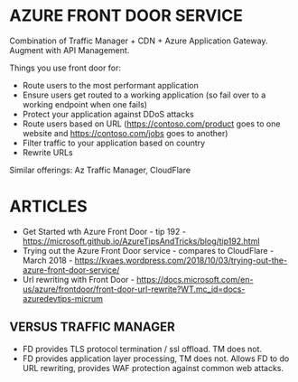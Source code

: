 # AZURE FRONT DOOR SERVICE

Combination of Traffic Manager + CDN + Azure Application Gateway.  Augment with API Management.

Things you use front door for:

* Route users to the most performant application
* Ensure users get routed to a working application (so fail over to a working endpoint when one fails)
* Protect your application against DDoS attacks
* Route users based on URL (https://contoso.com/product goes to one website and https://contoso.com/jobs goes to another)
* Filter traffic to your application based on country
* Rewrite URLs

Similar offerings: Az Traffic Manager, CloudFlare

# ARTICLES

* Get Started wth Azure Front Door - tip 192 - https://microsoft.github.io/AzureTipsAndTricks/blog/tip192.html
* Trying out the Azure Front Door service - compares to CloudFlare - March 2018 - https://kvaes.wordpress.com/2018/10/03/trying-out-the-azure-front-door-service/
* Url rewriting with Front Door - https://docs.microsoft.com/en-us/azure/frontdoor/front-door-url-rewrite?WT.mc_id=docs-azuredevtips-micrum

## VERSUS TRAFFIC MANAGER

* FD provides TLS protocol termination / ssl offload.  TM does not.
* FD provides application layer processing, TM does not.  Allows FD to do URL rewriting, provides WAF protection against common web attacks.